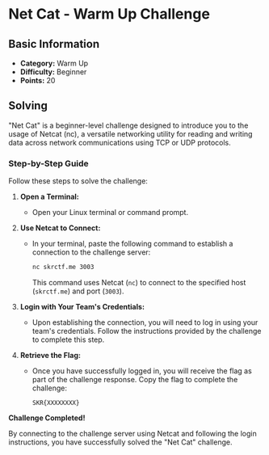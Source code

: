 # Net Cat - Warm Up Challenge

## Basic Information
- **Category:** Warm Up
- **Difficulty:** Beginner
- **Points:** 20

## Solving
"Net Cat" is a beginner-level challenge designed to introduce you to the usage of Netcat (nc), a versatile networking utility for reading and writing data across network communications using TCP or UDP protocols.

### Step-by-Step Guide

Follow these steps to solve the challenge:

1. **Open a Terminal:**
   - Open your Linux terminal or command prompt.

2. **Use Netcat to Connect:**
   - In your terminal, paste the following command to establish a connection to the challenge server:
     ```bash
     nc skrctf.me 3003
     ```
     This command uses Netcat (`nc`) to connect to the specified host (`skrctf.me`) and port (`3003`).

3. **Login with Your Team's Credentials:**
   - Upon establishing the connection, you will need to log in using your team's credentials. Follow the instructions provided by the challenge to complete this step.

4. **Retrieve the Flag:**
   - Once you have successfully logged in, you will receive the flag as part of the challenge response. Copy the flag to complete the challenge:
     ```
     SKR{XXXXXXXX}
     ```

**Challenge Completed!**

By connecting to the challenge server using Netcat and following the login instructions, you have successfully solved the "Net Cat" challenge.
